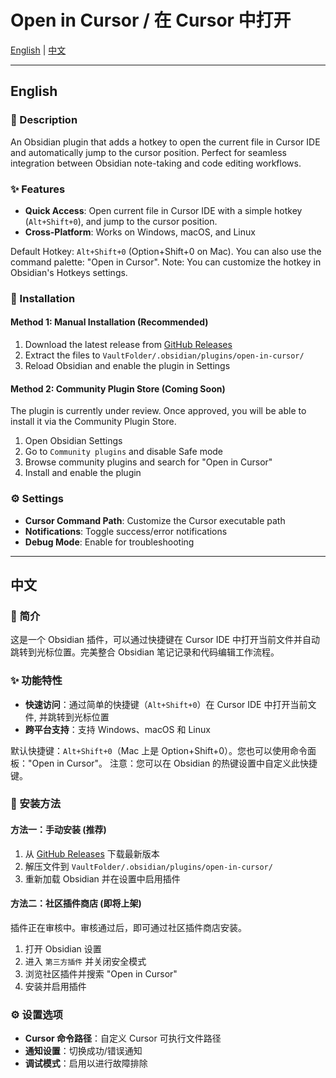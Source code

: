 # Open in Cursor / 在 Cursor 中打开

[English](#english) | [中文](#中文)

---

## English

### 📖 Description

An Obsidian plugin that adds a hotkey to open the current file in Cursor IDE and automatically jump to the cursor position. Perfect for seamless integration between Obsidian note-taking and code editing workflows.

### ✨ Features

- **Quick Access**: Open current file in Cursor IDE with a simple hotkey (`Alt+Shift+0`), and jump to the cursor position.
- **Cross-Platform**: Works on Windows, macOS, and Linux

Default Hotkey: `Alt+Shift+0` (Option+Shift+0 on Mac). You can also use the command palette: "Open in Cursor".
Note: You can customize the hotkey in Obsidian's Hotkeys settings.

### 🚀 Installation

#### Method 1: Manual Installation (Recommended)
1. Download the latest release from [GitHub Releases](https://github.com/awaken233/open-in-cursor/releases)
2. Extract the files to `VaultFolder/.obsidian/plugins/open-in-cursor/`
3. Reload Obsidian and enable the plugin in Settings

#### Method 2: Community Plugin Store (Coming Soon)
The plugin is currently under review. Once approved, you will be able to install it via the Community Plugin Store.
1. Open Obsidian Settings
2. Go to `Community plugins` and disable Safe mode
3. Browse community plugins and search for "Open in Cursor"
4. Install and enable the plugin

### ⚙️ Settings

- **Cursor Command Path**: Customize the Cursor executable path
- **Notifications**: Toggle success/error notifications
- **Debug Mode**: Enable for troubleshooting

---

## 中文

### 📖 简介

这是一个 Obsidian 插件，可以通过快捷键在 Cursor IDE 中打开当前文件并自动跳转到光标位置。完美整合 Obsidian 笔记记录和代码编辑工作流程。

### ✨ 功能特性

- **快速访问**：通过简单的快捷键（`Alt+Shift+0`）在 Cursor IDE 中打开当前文件, 并跳转到光标位置
- **跨平台支持**：支持 Windows、macOS 和 Linux

默认快捷键：`Alt+Shift+0`（Mac 上是 Option+Shift+0）。您也可以使用命令面板："Open in Cursor"。
注意：您可以在 Obsidian 的热键设置中自定义此快捷键。


### 🚀 安装方法

#### 方法一：手动安装 (推荐)
1. 从 [GitHub Releases](https://github.com/awaken233/open-in-cursor/releases) 下载最新版本
2. 解压文件到 `VaultFolder/.obsidian/plugins/open-in-cursor/`
3. 重新加载 Obsidian 并在设置中启用插件

#### 方法二：社区插件商店 (即将上架)
插件正在审核中。审核通过后，即可通过社区插件商店安装。
1. 打开 Obsidian 设置
2. 进入 `第三方插件` 并关闭安全模式
3. 浏览社区插件并搜索 "Open in Cursor"
4. 安装并启用插件


### ⚙️ 设置选项

- **Cursor 命令路径**：自定义 Cursor 可执行文件路径
- **通知设置**：切换成功/错误通知
- **调试模式**：启用以进行故障排除
